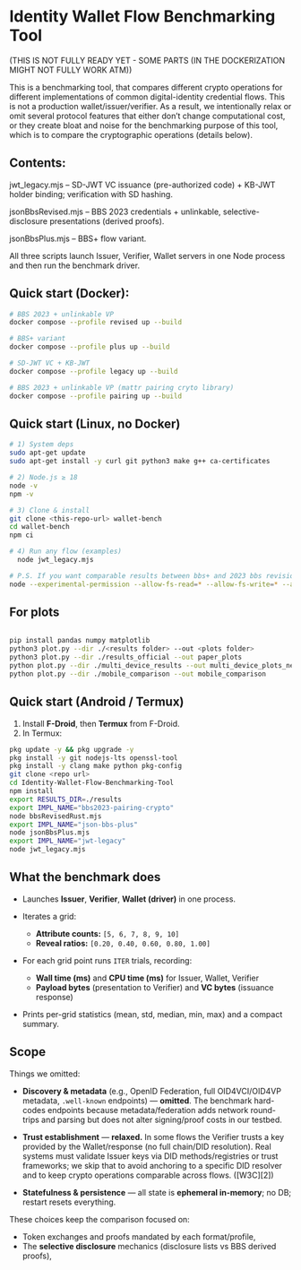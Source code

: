 # Identity Wallet Flow Benchmarking Tool

(THIS IS NOT FULLY READY YET - SOME PARTS (IN THE DOCKERIZATION MIGHT NOT FULLY WORK ATM))


This is a benchmarking tool, that compares different crypto operations for different implementations of common digital-identity credential flows. This is not a production wallet/issuer/verifier. As a result, we intentionally relax or omit several protocol features that either don’t change computational cost, or they create bloat and noise for the benchmarking purpose of this tool, which is to compare the cryptographic operations (details below).


## Contents:
jwt_legacy.mjs – SD-JWT VC issuance (pre-authorized code) + KB-JWT holder binding; verification with SD hashing.

jsonBbsRevised.mjs – BBS 2023 credentials + unlinkable, selective-disclosure presentations (derived proofs).

jsonBbsPlus.mjs – BBS+ flow variant.

All three scripts launch Issuer, Verifier, Wallet servers in one Node process and then run the benchmark driver.

## Quick start (Docker):

```bash
# BBS 2023 + unlinkable VP
docker compose --profile revised up --build

# BBS+ variant
docker compose --profile plus up --build

# SD-JWT VC + KB-JWT
docker compose --profile legacy up --build

# BBS 2023 + unlinkable VP (mattr pairing cryto library)
docker compose --profile pairing up --build

```

## Quick start (Linux, no Docker)

```bash
# 1) System deps
sudo apt-get update
sudo apt-get install -y curl git python3 make g++ ca-certificates

# 2) Node.js ≥ 18
node -v
npm -v

# 3) Clone & install
git clone <this-repo-url> wallet-bench
cd wallet-bench
npm ci   

# 4) Run any flow (examples)
  node jwt_legacy.mjs

# P.S. If you want comparable results between bbs+ and 2023 bbs revisioned you should run the bbs+ flow like this so it doesnt use the native libraries (that dont exist in the bbs2023 implementation) making it more efficient
node --experimental-permission --allow-fs-read=* --allow-fs-write=* --allow-worker --allow-wasi jsonBbsPlus.mjs

```

## For plots 
```bash

pip install pandas numpy matplotlib
python3 plot.py --dir ./<results folder> --out <plots folder>
python3 plot.py --dir ./results_official --out paper_plots
python plot.py --dir ./multi_device_results --out multi_device_plots_new
python plot.py --dir ./mobile_comparison --out mobile_comparison
```

## Quick start (Android / Termux)


1. Install **F-Droid**, then **Termux** from F-Droid.
2. In Termux:

```bash
pkg update -y && pkg upgrade -y
pkg install -y git nodejs-lts openssl-tool
pkg install -y clang make python pkg-config
git clone <repo url>
cd Identity-Wallet-Flow-Benchmarking-Tool
npm install
export RESULTS_DIR=./results
export IMPL_NAME="bbs2023-pairing-crypto"
node bbsRevisedRust.mjs
export IMPL_NAME="json-bbs-plus"
node jsonBbsPlus.mjs
export IMPL_NAME="jwt-legacy"
node jwt_legacy.mjs
```

## What the benchmark does

* Launches **Issuer**, **Verifier**, **Wallet (driver)** in one process.
* Iterates a grid:

  * **Attribute counts:** `[5, 6, 7, 8, 9, 10]`
  * **Reveal ratios:** `[0.20, 0.40, 0.60, 0.80, 1.00]`
* For each grid point runs `ITER` trials, recording:

  * **Wall time (ms)** and **CPU time (ms)** for Issuer, Wallet, Verifier
  * **Payload bytes** (presentation to Verifier) and **VC bytes** (issuance response)
* Prints per-grid statistics (mean, std, median, min, max) and a compact summary.



## Scope

Things we omitted:

* **Discovery & metadata** (e.g., OpenID Federation, full OID4VCI/OID4VP metadata, `.well-known` endpoints) — **omitted**. The benchmark hard-codes endpoints because metadata/federation adds network round-trips and parsing but does not alter signing/proof costs in our testbed.
  
* **Trust establishment** — **relaxed.** In some flows the Verifier trusts a key provided by the Wallet/response (no full chain/DID resolution). Real systems must validate Issuer keys via DID methods/registries or trust frameworks; we skip that to avoid anchoring to a specific DID resolver and to keep crypto operations comparable across flows. ([W3C][2])
* **Statefulness & persistence** — all state is **ephemeral in-memory**; no DB; restart resets everything.

These choices keep the comparison focused on:

* Token exchanges and proofs mandated by each format/profile,
* The **selective disclosure** mechanics (disclosure lists vs BBS derived proofs),

